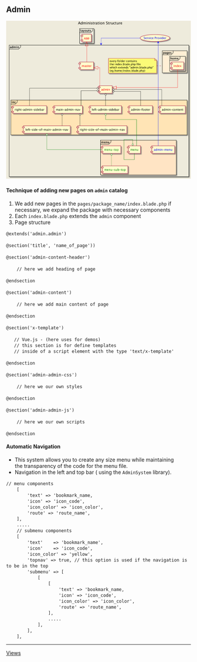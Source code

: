 Admin
-

![](../../../images/views/admin/viewsAdminStructureComponent.png)

#### Technique of adding new pages on `admin` catalog 

1. We add new pages in the `pages/package_name/index.blade.php` 
	if necessary, we expand the package with necessary components 	
2. Each `index.blade.php` extends the `admin` component  
3. Page structure 
 
````
@extends('admin.admin')

@section('title', 'name_of_page'))

@section('admin-content-header')

    // here we add heading of page

@endsection

@section('admin-content')

    // here we add main content of page

@endsection

@section('x-template')

   // Vue.js - (here uses for demos)
   // this section is for define templates 
   // inside of a script element with the type 'text/x-template'

@endsection

@section('admin-admin-css')

    // here we our own styles

@endsection

@section('admin-admin-js')

    // here we our own scripts

@endsection
````
#### Automatic Navigation
* This system allows you to create any size menu while maintaining  
    the transparency of the code for the menu file.
* Navigation in the left and top bar ( using the `AdminSystem` library).

````
// menu components
    [
        'text' => 'bookmark_name,
        'icon' => 'icon_code',
        'icon_color' => 'icon_color',
        'route' => 'route_name',
    ],
    .....
    // submenu components
    [
        'text'    => 'bookmark_name',
        'icon'    => 'icon_code',
        'icon_color' => 'yellow',
        'topnav' => true, // this option is used if the navigation is to be in the top
        'submenu' => [
            [
                [
                    'text' => 'bookmark_name,
                    'icon' => 'icon_code',
                    'icon_color' => 'icon_color',
                    'route' => 'route_name',
                ],
                .....
            ],
        ],
    ],
````
***

[Views](../views.md)
